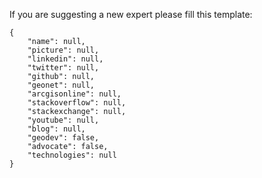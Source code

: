 If you are suggesting a new expert please fill this template:

```
{
    "name": null,
    "picture": null,
    "linkedin": null,
    "twitter": null,
    "github": null,
    "geonet": null,
    "arcgisonline": null,
    "stackoverflow": null,
    "stackexchange": null,
    "youtube": null,
    "blog": null,
    "geodev": false,
    "advocate": false,
    "technologies": null
}
```
